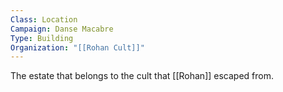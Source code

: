```yaml
---
Class: Location
Campaign: Danse Macabre
Type: Building
Organization: "[[Rohan Cult]]"
---
```

The estate that belongs to the cult that [[Rohan]] escaped from.